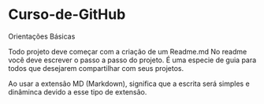 # Curso-de-GitHub
Orientações Básicas


Todo projeto deve começar com a criação de um Readme.md
No readme você deve escrever o passo a passo do projeto. 
É uma especie de guia para todos que desejarem compartilhar com seus projetos.

Ao usar a extensão MD (Markdown), significa que a escrita será simples e dinâminca devido a esse tipo de extensão.

